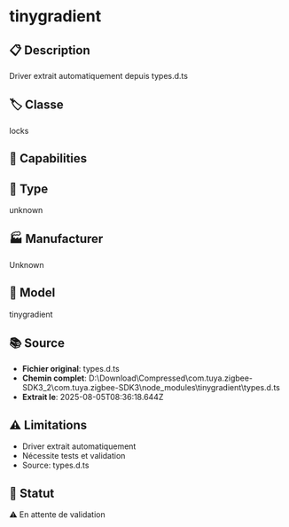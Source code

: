 # tinygradient

## 📋 Description
Driver extrait automatiquement depuis types.d.ts

## 🏷️ Classe
locks

## 🔧 Capabilities


## 📡 Type
unknown

## 🏭 Manufacturer
Unknown

## 📱 Model
tinygradient

## 📚 Source
- **Fichier original**: types.d.ts
- **Chemin complet**: D:\Download\Compressed\com.tuya.zigbee-SDK3_2\com.tuya.zigbee-SDK3\node_modules\tinygradient\types.d.ts
- **Extrait le**: 2025-08-05T08:36:18.644Z

## ⚠️ Limitations
- Driver extrait automatiquement
- Nécessite tests et validation
- Source: types.d.ts

## 🚀 Statut
⚠️ En attente de validation
